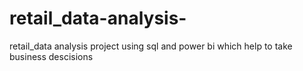 # retail_data-analysis-
retail_data analysis project using sql and power bi which help to take business descisions 
